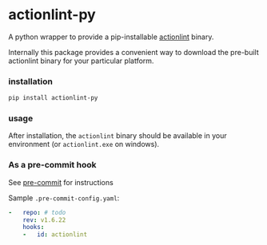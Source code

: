 # actionlint-py

A python wrapper to provide a pip-installable [actionlint] binary.

Internally this package provides a convenient way to download the pre-built
actionlint binary for your particular platform.

### installation

```bash
pip install actionlint-py
```

### usage

After installation, the `actionlint` binary should be available in your
environment (or `actionlint.exe` on windows).

### As a pre-commit hook

See [pre-commit] for instructions

Sample `.pre-commit-config.yaml`:

```yaml
-   repo: # todo
    rev: v1.6.22
    hooks:
    -   id: actionlint
```

[actionlint]: https://github.com/rhysd/actionlint
[pre-commit]: https://pre-commit.com

